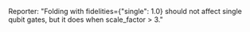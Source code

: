 Reporter: "Folding with fidelities={"single": 1.0} should not affect single qubit gates, but it does when scale_factor > 3."